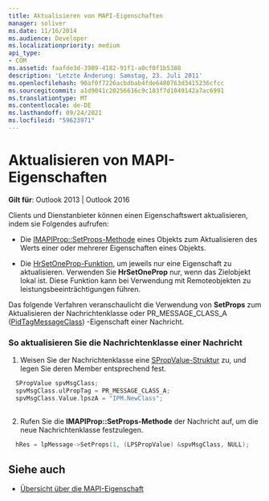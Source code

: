 ```yaml
---
title: Aktualisieren von MAPI-Eigenschaften
manager: soliver
ms.date: 11/16/2014
ms.audience: Developer
ms.localizationpriority: medium
api_type:
- COM
ms.assetid: faafde3d-3989-4182-91f1-a0cf0f1b5388
description: 'Letzte Änderung: Samstag, 23. Juli 2011'
ms.openlocfilehash: 90af0f7226acbdbab4fde6480763d3415236cfcc
ms.sourcegitcommit: a1d9041c20256616c9c183f7d1049142a7ac6991
ms.translationtype: MT
ms.contentlocale: de-DE
ms.lasthandoff: 09/24/2021
ms.locfileid: "59623971"
---
```

# <a name="updating-mapi-properties"></a>Aktualisieren von MAPI-Eigenschaften

**Gilt für**: Outlook 2013 | Outlook 2016 
  
Clients und Dienstanbieter können einen Eigenschaftswert aktualisieren, indem sie Folgendes aufrufen:
  
- Die [IMAPIProp::SetProps-Methode](imapiprop-setprops.md) eines Objekts zum Aktualisieren des Werts einer oder mehrerer Eigenschaften eines Objekts. 
    
- Die [HrSetOneProp-Funktion,](hrsetoneprop.md) um jeweils nur eine Eigenschaft zu aktualisieren. Verwenden Sie **HrSetOneProp** nur, wenn das Zielobjekt lokal ist. Diese Funktion kann bei Verwendung mit Remoteobjekten zu leistungsbeeinträchtigungen führen. 
    
Das folgende Verfahren veranschaulicht die Verwendung von **SetProps** zum Aktualisieren der Nachrichtenklasse oder PR_MESSAGE_CLASS_A ([PidTagMessageClass](pidtagmessageclass-canonical-property.md)) -Eigenschaft einer Nachricht. 
  
### <a name="to-update-the-message-class-of-a-message"></a>So aktualisieren Sie die Nachrichtenklasse einer Nachricht 
  
1. Weisen Sie der Nachrichtenklasse eine [SPropValue-Struktur](spropvalue.md) zu, und legen Sie deren Member entsprechend fest. 
    
  ```cpp
    SPropValue spvMsgClass;
    spvMsgClass.ulPropTag = PR_MESSAGE_CLASS_A;
    spvMsgClass.Value.lpszA = "IPM.NewClass";
    
  ```

2. Rufen Sie die **IMAPIProp::SetProps-Methode** der Nachricht auf, um die neue Nachrichtenklasse festzulegen. 
    
  ```cpp
    hRes = lpMessage->SetProps(1, (LPSPropValue) &spvMsgClass, NULL);
  ```

## <a name="see-also"></a>Siehe auch

- [Übersicht über die MAPI-Eigenschaft](mapi-property-overview.md)

